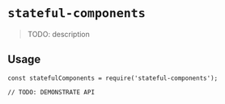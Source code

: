 # `stateful-components`

> TODO: description

## Usage

```
const statefulComponents = require('stateful-components');

// TODO: DEMONSTRATE API
```
